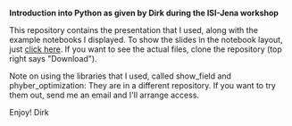**Introduction into Python as given by Dirk during the ISI-Jena workshop**

This repository contains the presentation that I used, along with the example notebooks I displayed. To show the slides in the notebook layout, just [click here](https://github.com/dboonz/python_intro_lab/blob/master/python_intro_talk.ipynb). If you want to see the actual files, clone the repository (top right says "Download").

Note on using the libraries that I used, called show_field and phyber_optimization: They are in a different repository. If you want to try them out, send me an email and I'll arrange access. 

Enjoy!
Dirk
